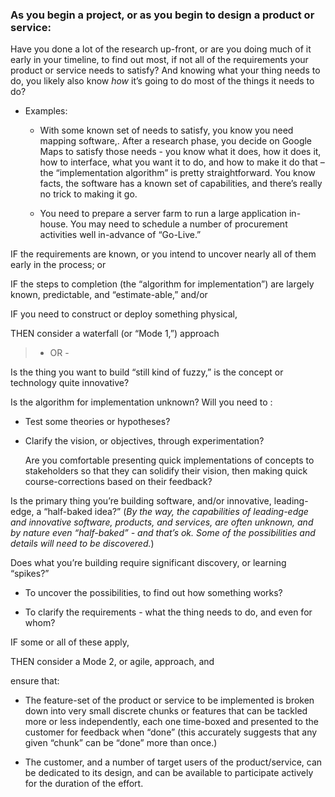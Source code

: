 ### As you begin a project, or as you begin to design a product or service:

Have you done a lot of the research up-front, or are you doing much of it early in your timeline, to find out most, if not all of the requirements your product or service needs to satisfy? And knowing what your thing needs to do, you likely also know *how* it’s going to do most of the things it needs to do?

-   Examples:
    -   With some known set of needs to satisfy, you know you need mapping software,. After a research phase, you decide on Google Maps to satisfy those needs - you know what it does, how it does it, how to interface, what you want it to do, and how to make it do that – the “implementation algorithm” is pretty straightforward. You know facts, the software has a known set of capabilities, and there’s really no trick to making it go.

    -   You need to prepare a server farm to run a large application in-house. You may need to schedule a number of procurement activities well in-advance of “Go-Live.”

IF the requirements are known, or you intend to uncover nearly all of them early in the process; or

IF the steps to completion (the “algorithm for implementation”) are largely known, predictable, and “estimate-able,” and/or

IF you need to construct or deploy something physical,

THEN consider a waterfall (or “Mode 1,”) approach

> - OR -

Is the thing you want to build “still kind of fuzzy,” is the concept or technology quite innovative?

Is the algorithm for implementation unknown? Will you need to :

-   Test some theories or hypotheses?

-   Clarify the vision, or objectives, through experimentation?

    Are you comfortable presenting quick implementations of concepts to stakeholders so that they can solidify their vision, then making quick course-corrections based on their feedback?

Is the primary thing you’re building software, and/or innovative, leading-edge, a “half-baked idea?” (*By the way, the capabilities of leading-edge and innovative software, products, and services, are often unknown, and by nature even “half-baked” - and that’s ok. Some of the possibilities and details will need to be discovered.*)

Does what you’re building require significant discovery, or learning “spikes?”

-   To uncover the possibilities, to find out how something works?

-   To clarify the requirements - what the thing needs to do, and even for whom?

IF some or all of these apply,

THEN consider a Mode 2, or agile, approach, and

ensure that:

-   The feature-set of the product or service to be implemented is broken down into very small discrete chunks or features that can be tackled more or less independently, each one time-boxed and presented to the customer for feedback when “done” (this accurately suggests that any given “chunk” can be “done” more than once.)

-   The customer, and a number of target users of the product/service, can be dedicated to its design, and can be available to participate actively for the duration of the effort.
